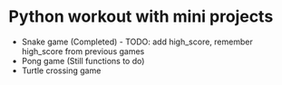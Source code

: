 # Python workout with mini projects
- Snake game (Completed) - TODO: add high_score, remember high_score from previous games 
- Pong game (Still functions to do)
- Turtle crossing game
